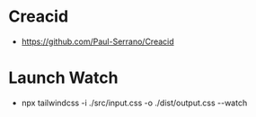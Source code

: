 # Creacid

- https://github.com/Paul-Serrano/Creacid

# Launch Watch

- npx tailwindcss -i ./src/input.css -o ./dist/output.css --watch
